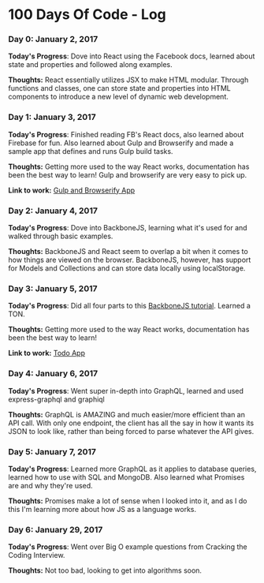 # 100 Days Of Code - Log

### Day 0: January 2, 2017 

**Today's Progress**: Dove into React using the Facebook docs, learned about state and properties and followed along examples.

**Thoughts:** React essentially utilizes JSX to make HTML modular. Through functions and classes, one can store state and properties into HTML components to introduce a new level of dynamic web development.

### Day 1: January 3, 2017 

**Today's Progress**: Finished reading FB's React docs, also learned about Firebase for fun. Also learned about Gulp and Browserify and made a sample app that defines and runs Gulp build tasks.

**Thoughts:** Getting more used to the way React works, documentation has been the best way to learn! Gulp and browserify are very easy to pick up.

**Link to work:** [Gulp and Browserify App](https://github.com/sameerkhoja/gulp-and-browserify)

### Day 2: January 4, 2017 

**Today's Progress**: Dove into BackboneJS, learning what it's used for and walked through basic examples.

**Thoughts:** BackboneJS and React seem to overlap a bit when it comes to how things are viewed on the browser. BackboneJS, however, has support for Models and Collections and can store data locally using localStorage.

### Day 3: January 5, 2017 

**Today's Progress**: Did all four parts to this [BackboneJS tutorial](http://adrianmejia.com/blog/2012/09/11/backbone-dot-js-for-absolute-beginners-getting-started/). Learned a TON. 

**Thoughts:** Getting more used to the way React works, documentation has been the best way to learn!

**Link to work:** [Todo App](https://github.com/sameerkhoja/backbone-todo-app)

### Day 4: January 6, 2017 

**Today's Progress**: Went super in-depth into GraphQL, learned and used express-graphql and graphiql

**Thoughts:** GraphQL is AMAZING and much easier/more efficient than an API call. With only one endpoint, the client has all the say in how it wants its JSON to look like, rather than being forced to parse whatever the API gives. 

### Day 5: January 7, 2017 

**Today's Progress**: Learned more GraphQL as it applies to database queries, learned how to use with SQL and MongoDB. Also learned what Promises are and why they're used.

**Thoughts:** Promises make a lot of sense when I looked into it, and as I do this I'm learning more about how JS as a language works.

### Day 6: January 29, 2017

**Today's Progress**: Went over Big O example questions from Cracking the Coding Interview.

**Thoughts:** Not too bad, looking to get into algorithms soon.

